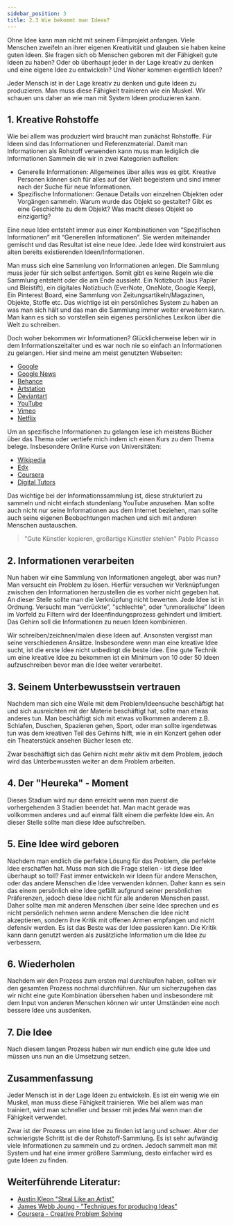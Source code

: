 ```yaml
---
sidebar_position: 3
title: 2.3 Wie bekommt man Ideen?
---
```


Ohne Idee kann man nicht mit seinem Filmprojekt anfangen.
Viele Menschen zweifeln an ihrer eigenen Kreativität und glauben sie haben keine guten Ideen.
Sie fragen sich ob Menschen geboren mit der Fähigkeit gute Ideen zu haben? Oder ob überhaupt jeder in der Lage kreativ zu denken und eine eigene Idee zu entwickeln? Und Woher kommen eigentlich Ideen?

Jeder Mensch ist in der Lage kreativ zu denken und gute Ideen zu produzieren. Man muss diese Fähigkeit trainieren wie ein Muskel. Wir schauen uns daher an wie man mit System Ideen produzieren kann.

## 1. Kreative Rohstoffe

Wie bei allem was produziert wird braucht man zunächst Rohstoffe. Für Ideen sind das Informationen und Referenzmaterial. Damit man Informationen als Rohstoff verwenden kann muss man lediglich die Informationen Sammeln die wir in zwei Kategorien aufteilen:

- Generelle Informationen: Allgemeines über alles was es gibt. Kreative Personen können sich für alles auf der Welt begeistern und sind immer nach der Suche für neue Informationen.
- Spezifische Informationen: Genaue Details von einzelnen Objekten oder Vorgängen sammeln. Warum wurde das Objekt so gestaltet? Gibt es eine Geschichte zu dem Objekt? Was macht dieses Objekt so einzigartig?

Eine neue Idee entsteht immer aus einer Kombinationen von “Spezifischen Informationen” mit “Generellen Informationen”. Sie werden miteinander gemischt und das Resultat ist eine neue Idee. Jede Idee wird konstruiert aus alten bereits existierenden Ideen/Informationen.

Man muss sich eine Sammlung von Informationen anlegen. Die Sammlung muss jeder für sich selbst anfertigen. Somit gibt es keine Regeln wie die Sammlung entsteht oder die am Ende aussieht. Ein Notizbuch (aus Papier und Bleistift), ein digitales Notizbuch (EverNote, OneNote, Google Keep), Ein Pinterest Board, eine Sammlung von Zeitungsartikeln/Magazinen, Objekte, Stoffe etc. Das wichtige ist ein persönliches System zu haben an was man sich hält und das man die Sammlung immer weiter erweitern kann. Man kann es sich so vorstellen sein eigenes persönliches Lexikon über die Welt zu schreiben.

Doch woher bekommen wir Informationen? Glücklicherweise leben wir in dem Informationszeitalter und es war noch nie so einfach an Informationen zu gelangen.
Hier sind meine am meist genutzten Webseiten:

- [Google](https://www.google.com)
- [Google News](https://news.google.com)
- [Behance](https://www.behance.net)
- [Artstation](https://www.artstation.com)
- [Deviantart](https://www.deviantart.com)
- [YouTube](https://www.youtube.com)
- [Vimeo](https://www.vimeo.com)
- [Netflix](https://www.netflix.com)

Um an spezifische Informationen zu gelangen lese ich meistens Bücher über das Thema oder vertiefe mich indem ich einen Kurs zu dem Thema belege. Insbesondere Online Kurse von Universitäten:

- [Wikipedia](https://www.wikipedia.org)
- [Edx](https://www.edx.org)
- [Coursera](https://www.coursera.org)
- [Digital Tutors](https://www.digital-tutors.com)

Das wichtige bei der Informationssammlung ist, diese strukturiert zu sammeln und nicht einfach stundenlang YouTube anzusehen.
Man sollte auch nicht nur seine Informationen aus dem Internet beziehen, man sollte auch seine eigenen Beobachtungen machen und sich mit anderen Menschen austauschen.

> "Gute Künstler kopieren, großartige Künstler stehlen" Pablo Picasso

## 2. Informationen verarbeiten

Nun haben wir eine Sammlung von Informationen angelegt, aber was nun? Man versucht ein Problem zu lösen. Hierfür versuchen wir Verknüpfungen zwischen den Informationen herzustellen die es vorher nicht gegeben hat. An dieser Stelle sollte man die Verknüpfung nicht bewerten. Jede Idee ist in Ordnung. Versucht man “verrückte”, "schlechte", oder ”unmoralische” Ideen im Vorfeld zu Filtern wird der Ideenfindungsprozess gehindert und limitiert. Das Gehirn soll die Informationen zu neuen Ideen kombinieren.

Wir schreiben/zeichnen/malen diese Ideen auf. Ansonsten vergisst man seine verschiedenen Ansätze. Insbesondere wenn man eine kreative Idee sucht, ist die erste Idee nicht unbedingt die beste Idee. Eine gute Technik um eine kreative Idee zu bekommen ist ein Minimum von 10 oder 50 Ideen aufzuschreiben bevor man die Idee weiter verarbeitet.

## 3. Seinem Unterbewusstsein vertrauen

Nachdem man sich eine Weile mit dem Problem/Ideensuche beschäftigt hat und sich ausreichten mit der Materie beschäftigt hat, sollte man etwas anderes tun. Man beschäftigt sich mit etwas vollkommen anderem z.B. Schlafen, Duschen, Spazieren gehen, Sport, oder man sollte irgendetwas tun was dem kreativen Teil des Gehirns hilft, wie in ein Konzert gehen oder ein Theaterstück ansehen Bücher lesen etc.

Zwar beschäftigt sich das Gehirn nicht mehr aktiv mit dem Problem, jedoch wird das Unterbewussten weiter an dem Problem arbeiten.

## 4. Der "Heureka" - Moment

Dieses Stadium wird nur dann erreicht wenn man zuerst die vorhergehenden 3 Stadien beendet hat. Man macht gerade was vollkommen anderes und auf einmal fällt einem die perfekte Idee ein. An dieser Stelle sollte man diese Idee aufschreiben.

## 5. Eine Idee wird geboren

Nachdem man endlich die perfekte Lösung für das Problem, die perfekte Idee erschaffen hat. Muss man sich die Frage stellen - ist diese Idee überhaupt so toll?
Fast immer entwickeln wir Ideen für andere Menschen, oder das andere Menschen die Idee verwenden können. Daher kann es sein das einem persönlich eine Idee gefällt aufgrund seiner persönlichen Präferenzen, jedoch diese Idee nicht für alle anderen Menschen passt. Daher sollte man mit anderen Menschen über seine Idee sprechen und es nicht persönlich nehmen wenn andere Menschen die Idee nicht akzeptieren, sondern ihre Kritik mit offenen Armen empfangen und nicht defensiv werden. Es ist das Beste was der Idee passieren kann. Die Kritik kann dann genutzt werden als zusätzliche Information um die Idee zu verbessern.

## 6. Wiederholen

Nachdem wir den Prozess zum ersten mal durchlaufen haben, sollten wir den gesamten Prozess nochmal durchführen. Nur um sicherzugehen das wir nicht eine gute Kombination übersehen haben und insbesondere mit dem Input von anderen Menschen können wir unter Umständen eine noch bessere Idee uns ausdenken.

## 7. Die Idee

Nach diesem langen Prozess haben wir nun endlich eine gute Idee und müssen uns nun an die Umsetzung setzen.

## Zusammenfassung

Jeder Mensch ist in der Lage Ideen zu entwickeln. Es ist ein wenig wie ein Muskel, man muss diese Fähigkeit trainieren. Wie bei allem was man trainiert, wird man schneller und besser mit jedes Mal wenn man die Fähigkeit verwendet.

Zwar ist der Prozess um eine Idee zu finden ist lang und schwer. Aber der schwierigste Schritt ist die der Rohstoff-Sammlung. Es ist sehr aufwändig viele Informationen zu sammeln und zu ordnen. Jedoch sammelt man mit System und hat eine immer größere Sammlung, desto einfacher wird es gute Ideen zu finden.

## Weiterführende Literatur:

- [Austin Kleon "Steal Like an Artist"](http://amzn.to/2eknxYU)
- [James Webb Joung - "Techniques for producing Ideas"](http://amzn.to/2ei7lZO)
- [Coursera - Creative Problem Solving](https://www.coursera.org/learn/creative-problem-solving)

